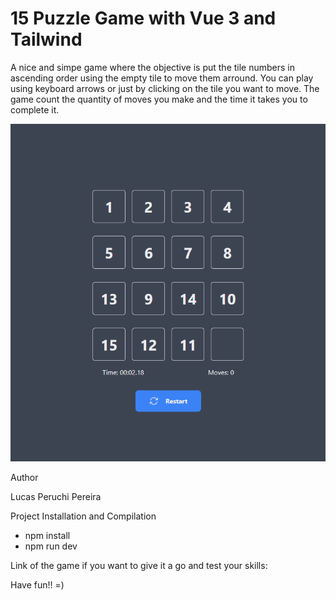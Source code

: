# 15 Puzzle Game with Vue 3 and Tailwind

A nice and simpe game where the objective is put the tile numbers in ascending order using the empty tile to move them arround. You can play using keyboard arrows or just by clicking on the tile you want to move. The game count the quantity of moves you make and the time it takes you to complete it.

![screenshot](src/assets/15puzzlegame.png)

Author

Lucas Peruchi Pereira


Project Installation and Compilation

* npm install
* npm run dev


Link of the game if you want to give it a go and test your skills:


Have fun!! 
=) 